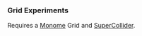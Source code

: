 ### Grid Experiments

Requires a [Monome](https://monome.org) Grid and [SuperCollider](https://supercollider.github.io).
